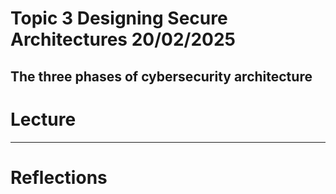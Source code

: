 # Topic 3 Designing Secure Architectures 20/02/2025

## The three phases of cybersecurity architecture


  
# Lecture


---

# Reflections

